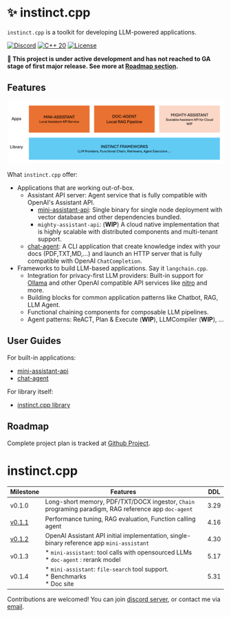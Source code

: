 # ✨ instinct.cpp

`instinct.cpp` is a toolkit for developing LLM-powered applications.

[![Discord](https://img.shields.io/badge/Discord%20Chat-purple?style=flat-square&logo=discord&logoColor=white&link=https%3A%2F%2Fdiscord.gg%2F5cVnVyh3)](https://discord.gg/5cVnVyh3)   [![C++ 20](https://img.shields.io/badge/C%2B%2B-20-blue?style=flat-square&link=https%3A%2F%2Fen.wikipedia.org%2Fwiki%2FC%252B%252B20)](https://en.wikipedia.org/wiki/C%2B%2B20)    [![License](https://img.shields.io/badge/Apache%20License-2.0-green?style=flat-square&logo=Apache&link=.%2FLICENSE)](./LICENSE)

**🚨 This project is under active development and has not reached to GA stage of first major release. See more at [Roadmap section](#roadmap).**

## Features

![Components of insticnt.cpp](docs/components.png)

What `instinct.cpp` offer:

* Applications that are working out-of-box.
  * Assistant API server: Agent service that is fully compatible with OpenAI's Assistant API.
    * [mini-assistant-api](./modules/instinct-examples/mini-assistant): Single binary for single node deployment with vector database and other dependencies bundled. 
    * `mighty-assistant-api`: (**WIP**) A cloud native implementation that is highly scalable with distributed components and multi-tenant support.  
  * [chat-agent](./modules/instinct-examples/doc-agent): A CLI application that create knowledge index with your docs (PDF,TXT,MD,...) and launch an HTTP server that is fully compatible with OpenAI `ChatCompletion`.
* Frameworks to build LLM-based applications. Say it `langchain.cpp`.   
  * Integration for privacy-first LLM providers: Built-in support for [Ollama](https://ollama.com/) and other OpenAI compatible API services like [nitro](https://nitro.jan.ai/) and more.
  * Building blocks for common application patterns like Chatbot, RAG, LLM Agent.
  * Functional chaining components for composable LLM pipelines.
  * Agent patterns: ReACT, Plan & Execute (**WIP**), LLMCompiler (**WIP**), ...

## User Guides

For built-in applications:

* [mini-assistant-api](./modules/instinct-examples/mini-assistant)
* [chat-agent](./modules/instinct-examples/doc-agent)

For library itself:

* [instinct.cpp library](./docs/library.md)


## Roadmap

Complete project plan is tracked at [Github Project](https://github.com/users/RobinQu/projects/1/views/1?layout=board).
# instinct.cpp


| Milestone                                                     | Features                                                                                             | DDL  |
|---------------------------------------------------------------|------------------------------------------------------------------------------------------------------|------|
| v0.1.0                                                        | Long-short memory, PDF/TXT/DOCX ingestor, `Chain` programing paradigm, RAG reference app `doc-agent` | 3.29 |
| [v0.1.1](https://github.com/RobinQu/instinct.cpp/milestone/1) | Performance tuning, RAG evaluation,  Function calling agent                                          | 4.16 |
| [v0.1.2](https://github.com/RobinQu/instinct.cpp/milestone/2) | OpenAI Assistant API initial implementation, single-binary reference app `mini-assistant`            | 4.30 |
| v0.1.3                                                        | * `mini-assistant`:  tool calls with opensourced LLMs<br>* `doc-agent` : rerank model                | 5.17 |
| v0.1.4                                                        | * `mini-assistant`: `file-search` tool support.<br>* Benchmarks<br>* Doc site                        | 5.31 |



Contributions are welcomed! You can join [discord server](https://discord.gg/5cVnVyh3), or contact me via [email](mailto:robinqu@gmail.com).